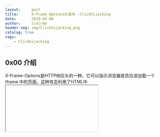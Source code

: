 ```yaml
---
layout:     post
title:      X-Frame-Options头丢失--Clickhijacking
date:       2020-05-09
author:     lceCr4m
header-img: img/Clickhijacking.png
catalog: true
tags:
    - Clickhijacking
---
```

## 0x00 介绍
X-Frame-Options是HTTP响应头的一种，它可以指示浏览器是否应该加载一个iframe 中的页面。这种攻击利用了HTML中<iframe>标签的透明属性。
网站管理员可以通过设置X-Frame-Options阻止站点内的页面被其他攻击者构造的非法页面嵌入导致的点击劫持。  

当X-Frame-Options的HTTP响应头丢失的时候，攻击者可以伪造一个页面，该页面使用前端技术精心构造一些诱惑用户点击的按钮，
该元素下方就是一个iframe标签，当用户点击后上层的元素后，就相当于点击了iframe标签引入的网页页面，点击劫持的危害也是可大可小。
## 0x01 检测
使用CURL请求网站，查看响应头是否包含X-Frame-Options
```
curl -I http://<ip>
```
## 0x02 修复
配置WebServer，更改配置文件，添加自定义响应头  
使用 X-Frame-Options 有三个可选的值：  
```
DENY：浏览器拒绝当前页面加载任何Frame页面
SAMEORIGIN：frame页面的地址只能为同源域名下的页面
ALLOW-FROM：origin为允许frame加载的页面地址
```
## 0x03 参考
https://payloads.online/archivers/2018-04-16/3
















